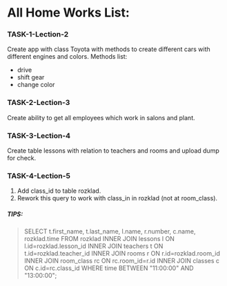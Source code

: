 # All Home Works List:

### TASK-1-Lection-2
Create app with class Toyota with methods to create different cars with different engines and colors.
Methods list:
* drive
* shift gear
* change color

### TASK-2-Lection-3
Create ability to get all employees which work in salons and plant.

### TASK-3-Lection-4
Create table lessons with relation to teachers and rooms and upload dump for check.

### TASK-4-Leсtion-5
1) Add class_id to table rozklad.
 2) Rework this query to work with class_in in rozklad (not at room_class).

##### TIPS:
> SELECT t.first_name, t.last_name, l.name, r.number, c.name, rozklad.time FROM rozklad INNER JOIN lessons l ON l.id=rozklad.lesson_id INNER JOIN teachers t ON t.id=rozklad.teacher_id INNER JOIN rooms r ON r.id=rozklad.room_id INNER JOIN room_class rc ON rc.room_id=r.id INNER JOIN classes c ON c.id=rc.class_id WHERE time BETWEEN "11:00:00" AND "13:00:00";
